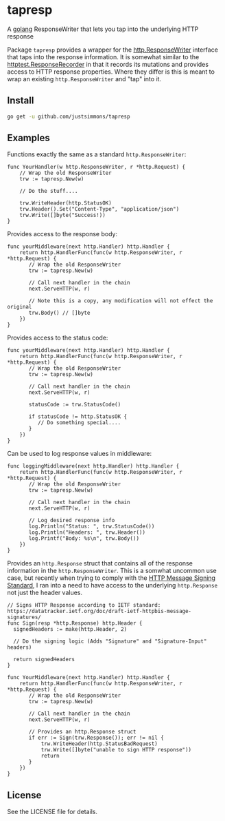 # tapresp
A [golang](https://go.dev/) ResponseWriter that lets you tap into the underlying HTTP response 

Package `tapresp` provides a wrapper for the [http.ResponseWriter](https://pkg.go.dev/net/http#ResponseWriter) interface that taps into the response information. It is somewhat similar to the [httptest.ResponseRecorder](https://pkg.go.dev/net/http/httptest#ResponseRecorder) in that it records its mutations and provides access to HTTP response properties. Where they differ is this is meant to wrap an existing `http.ResponseWriter` and "tap" into it.

## Install

```bash
go get -u github.com/justsimmons/tapresp
```

## Examples

Functions exactly the same as a standard `http.ResponseWriter`:
```golang
func YourHandler(w http.ResponseWriter, r *http.Request) {
    // Wrap the old ResponseWriter
    trw := tapresp.New(w)
    
    // Do the stuff....
    
    trw.WriteHeader(http.StatusOK)
    trw.Header().Set("Content-Type", "application/json")
    trw.Write([]byte("Success!))
}
```

Provides access to the response body:
```golang
func yourMiddleware(next http.Handler) http.Handler {
    return http.HandlerFunc(func(w http.ResponseWriter, r *http.Request) {
       // Wrap the old ResponseWriter
       trw := tapresp.New(w)
       
       // Call next handler in the chain
       next.ServeHTTP(w, r)
       
       // Note this is a copy, any modification will not effect the original
       trw.Body() // []byte
    })
}
```

Provides access to the status code:
```golang
func yourMiddleware(next http.Handler) http.Handler {
    return http.HandlerFunc(func(w http.ResponseWriter, r *http.Request) {
       // Wrap the old ResponseWriter
       trw := tapresp.New(w)
       
       // Call next handler in the chain
       next.ServeHTTP(w, r)
       
       statusCode := trw.StatusCode()
       
       if statusCode != http.StatusOK {
          // Do something special....
       }
    })
}
```


Can be used to log response values in middleware:
```golang
func loggingMiddleware(next http.Handler) http.Handler {
    return http.HandlerFunc(func(w http.ResponseWriter, r *http.Request) {
       // Wrap the old ResponseWriter
       trw := tapresp.New(w)
       
       // Call next handler in the chain
       next.ServeHTTP(w, r)
       
       // Log desired response info
       log.Println("Status: ", trw.StatusCode())
       log.Println("Headers: ", trw.Header())
       log.Printf("Body: %s\n", trw.Body())
    })
}
```

Provides an `http.Response` struct that contains all of the response information in the `http.ResponseWriter`. This is a somwhat uncommon use case, but recently when trying to comply with the [HTTP Message Signing Standard](https://datatracker.ietf.org/doc/draft-ietf-httpbis-message-signatures/), I ran into a need to have access to the underlying `http.Response` not just the header values. 

```golang
// Signs HTTP Response according to IETF standard: https://datatracker.ietf.org/doc/draft-ietf-httpbis-message-signatures/
func Sign(resp *http.Response) http.Header {
  signedHeaders := make(http.Header, 2)
  
  // Do the signing logic (Adds "Signature" and "Signature-Input" headers)
  
  return signedHeaders
}

func YourMiddleware(next http.Handler) http.Handler {
    return http.HandlerFunc(func(w http.ResponseWriter, r *http.Request) {
       // Wrap the old ResponseWriter
       trw := tapresp.New(w)
       
       // Call next handler in the chain
       next.ServeHTTP(w, r)
       
       // Provides an http.Response struct
       if err := Sign(trw.Response()); err != nil {
           trw.WriteHeader(http.StatusBadRequest)
           trw.Write([]byte("unable to sign HTTP response"))
           return 
       }
    })
}
```

## License

See the LICENSE file for details.
